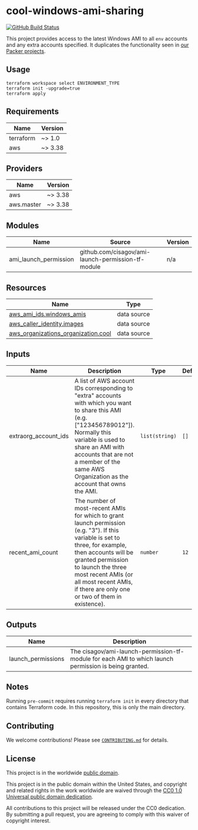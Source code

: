 # cool-windows-ami-sharing #

[![GitHub Build Status](https://github.com/cisagov/cool-windows-ami-sharing/workflows/build/badge.svg)](https://github.com/cisagov/cool-windows-ami-sharing/actions)

This project provides access to the latest Windows AMI to all `env` accounts
and any extra accounts specified. It duplicates the functionality seen in
[our Packer projects](https://github.com/cisagov/skeleton-packer/tree/develop/terraform-post-packer).

## Usage ##

```console
terraform workspace select ENVIRONMENT_TYPE
terraform init -upgrade=true
terraform apply
```

## Requirements ##

| Name | Version |
|------|---------|
| terraform | ~> 1.0 |
| aws | ~> 3.38 |

## Providers ##

| Name | Version |
|------|---------|
| aws | ~> 3.38 |
| aws.master | ~> 3.38 |

## Modules ##

| Name | Source | Version |
|------|--------|---------|
| ami\_launch\_permission | github.com/cisagov/ami-launch-permission-tf-module | n/a |

## Resources ##

| Name | Type |
|------|------|
| [aws_ami_ids.windows_amis](https://registry.terraform.io/providers/hashicorp/aws/latest/docs/data-sources/ami_ids) | data source |
| [aws_caller_identity.images](https://registry.terraform.io/providers/hashicorp/aws/latest/docs/data-sources/caller_identity) | data source |
| [aws_organizations_organization.cool](https://registry.terraform.io/providers/hashicorp/aws/latest/docs/data-sources/organizations_organization) | data source |

## Inputs ##

| Name | Description | Type | Default | Required |
|------|-------------|------|---------|:--------:|
| extraorg\_account\_ids | A list of AWS account IDs corresponding to "extra" accounts with which you want to share this AMI (e.g. ["123456789012"]).  Normally this variable is used to share an AMI with accounts that are not a member of the same AWS Organization as the account that owns the AMI. | `list(string)` | `[]` | no |
| recent\_ami\_count | The number of most-recent AMIs for which to grant launch permission (e.g. "3").  If this variable is set to three, for example, then accounts will be granted permission to launch the three most recent AMIs (or all most recent AMIs, if there are only one or two of them in existence). | `number` | `12` | no |

## Outputs ##

| Name | Description |
|------|-------------|
| launch\_permissions | The cisagov/ami-launch-permission-tf-module for each AMI to which launch permission is being granted. |

## Notes ##

Running `pre-commit` requires running `terraform init` in every directory that
contains Terraform code. In this repository, this is only the main directory.

## Contributing ##

We welcome contributions!  Please see [`CONTRIBUTING.md`](CONTRIBUTING.md) for
details.

## License ##

This project is in the worldwide [public domain](LICENSE).

This project is in the public domain within the United States, and
copyright and related rights in the work worldwide are waived through
the [CC0 1.0 Universal public domain
dedication](https://creativecommons.org/publicdomain/zero/1.0/).

All contributions to this project will be released under the CC0
dedication. By submitting a pull request, you are agreeing to comply
with this waiver of copyright interest.

